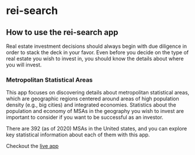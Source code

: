# rei-search

## How to use the rei-search app
Real estate investment decisions should always begin with due diligence in order to stack the deck in your favor. Even before you decide on the type of real estate you wish to invest in, you should know the details about where you will invest.

### Metropolitan Statistical Areas
This app focuses on discovering details about metropolitan statistical areas, which are geographic regions centered around areas of high population density (e.g., big cities) and integrated economies. Statistics about the population and economy of MSAs in the geography you wish to invest are important to consider if you want to be successful as an investor.

There are 392 (as of 2020) MSAs in the United states, and you can explore key statistical information about each of them with this app.

Checkout the [live app](https://bradrivenburgh.github.io/rei-search/)